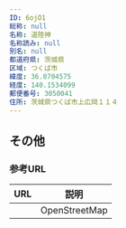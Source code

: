 ```yaml
---
ID: 6ojO1
総称: null
名称: 道陸神
名称読み: null
別名: null
都道府県: 茨城県
区域: つくば市
緯度: 36.0704575
経度: 140.1534099
郵便番号: 3050041
住所: 茨城県つくば市上広岡１１４
---
```


## その他

### 参考URL

| URL | 説明          |
| --- | ------------- |
|     | OpenStreetMap |

